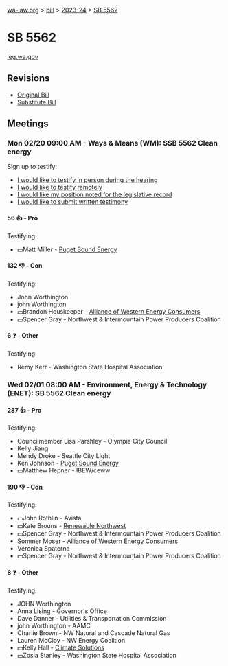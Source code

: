 [wa-law.org](/) > [bill](/bill/) > [2023-24](/bill/2023-24/) > [SB 5562](/bill/2023-24/sb/5562/)

# SB 5562
[leg.wa.gov](https://app.leg.wa.gov/billsummary?BillNumber=5562&Year=2023&Initiative=false)

## Revisions
* [Original Bill](1/)
* [Substitute Bill](S/)

## Meetings
### Mon 02/20 09:00 AM - Ways & Means (WM): SSB 5562 Clean energy
Sign up to testify:
* [I would like to testify in person during the hearing](https://app.leg.wa.gov/csi/Testifier/Add?chamber=House&mId=30849&aId=152309&caId=21679&tId=1)
* [I would like to testify remotely](https://app.leg.wa.gov/csi/Testifier/Add?chamber=House&mId=30849&aId=152309&caId=21679&tId=2)
* [I would like my position noted for the legislative record](https://app.leg.wa.gov/csi/Testifier/Add?chamber=House&mId=30849&aId=152309&caId=21679&tId=3)
* [I would like to submit written testimony](https://app.leg.wa.gov/csi/Testifier/Add?chamber=House&mId=30849&aId=152309&caId=21679&tId=4)

#### 56 👍 - Pro
Testifying:
* 💵Matt Miller - [Puget Sound Energy](/org/puget_sound_energy_inc/)

#### 132 👎 - Con
Testifying:
* John Worthington
* john Worthington
* 💵Brandon Houskeeper - [Alliance of Western Energy Consumers](/org/alliance_of_western_energy_consumers/)
* 💵Spencer Gray - Northwest & Intermountain Power Producers Coalition

#### 6 ❓ - Other
Testifying:
* Remy Kerr - Washington State Hospital Association

### Wed 02/01 08:00 AM - Environment, Energy & Technology (ENET): SB 5562 Clean energy
#### 287 👍 - Pro
Testifying:
* Councilmember Lisa Parshley - Olympia City Council
* Kelly Jiang
* Mendy Droke - Seattle City Light
* Ken Johnson - [Puget Sound Energy](/org/puget_sound_energy_inc/)
* 💵Matthew Hepner - IBEW/ceww

#### 190 👎 - Con
Testifying:
* 💵John Rothlin - Avista
* 💵Kate Brouns - [Renewable Northwest](/org/renewable_northwest/)
* 💵Spencer Gray - Northwest & Intermountain Power Producers Coalition
* Sommer Moser - [Alliance of Western Energy Consumers](/org/alliance_of_western_energy_consumers/)
* Veronica Spaterna
* 💵Spencer Gray - Northwest & Intermountain Power Producers Coalition

#### 8 ❓ - Other
Testifying:
* JOHN Worthington
* Anna Lising - Governor's Office
* Dave Danner - Utilities & Transportation Commission
* john Worthington - AAMC
* Charlie Brown - NW Natural and Cascade Natural Gas
* Lauren McCloy - NW Energy Coalition
* 💵Kelly Hall - [Climate Solutions](/org/climate_solutions/)
* 💵Zosia Stanley - Washington State Hospital Association
